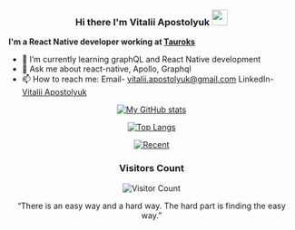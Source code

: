 <div align='center'>
<h3>
  Hi there I'm Vitalii Apostolyuk
  <img src="https://media.giphy.com/media/hvRJCLFzcasrR4ia7z/giphy.gif" width="28"/>
</h3>
</div>

<b>I'm a React Native developer working at [Tauroks](https://www.linkedin.com/search/results/all/?heroEntityKey=urn%3Ali%3Aorganization%3A86809269&keywords=tauroks&origin=RICH_QUERY_TYPEAHEAD_HISTORY&position=0&searchId=77e6c85b-74d2-46fa-a3e1-2bf435519789&sid=jxy)</b>


- 🌱 I’m currently learning graphQL and React Native development
- 💬 Ask me about react-native, Apollo, Graphql
- 📫 How to reach me: Email- vitalii.apostolyuk@gmail.com LinkedIn- [Vitalii Apostolyuk](https://www.linkedin.com/in/vitalii-apostolyuk-a11545239/)
<div align='center'>

<!-- ![contribution-graph](https://github.com/Abhinandan-Kushwaha/Abhinandan-Kushwaha/blob/output/github-contribution-grid-snake.svg#gh-dark-mode-only) -->
[![My GitHub stats](https://github-readme-stats.vercel.app/api?username=Vitalii-crypto&count_private=true&show_icons=true&theme=tokyonight)](https://github.com/Vitalii-crypto/github-readme-stats)

[![Top Langs](https://github-readme-stats.vercel.app/api/top-langs/?username=Vitalii-crypto&layout=compact&theme=tokyonight)](https://github.com/Vitalii-crypto/github-readme-stats)

[![Recent](https://activity-graph.herokuapp.com/graph?username=Vitalii-crypto&amp;theme=react-dark)](https://activity-graph.herokuapp.com/graph?username=Vitalii-crypto&amp;theme=react-dark)
<h3>Visitors Count</h3>

![Visitor Count](https://profile-counter.glitch.me/{Vitalii-crypto}/count.svg)

“There is an easy way and a hard way. The hard part is finding the easy way.”
  </div>
